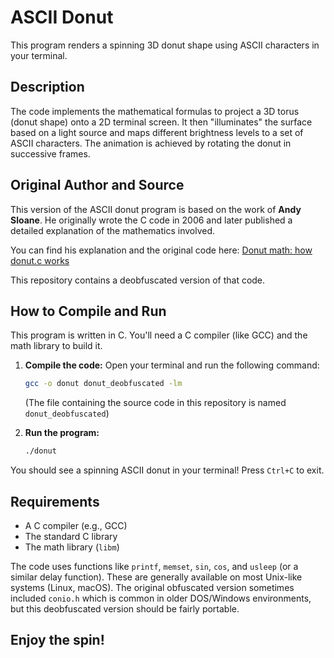 # ASCII Donut

This program renders a spinning 3D donut shape using ASCII characters in your terminal.

## Description

The code implements the mathematical formulas to project a 3D torus (donut shape) onto a 2D terminal screen. It then "illuminates" the surface based on a light source and maps different brightness levels to a set of ASCII characters. The animation is achieved by rotating the donut in successive frames.

## Original Author and Source

This version of the ASCII donut program is based on the work of **Andy Sloane**. He originally wrote the C code in 2006 and later published a detailed explanation of the mathematics involved.

You can find his explanation and the original code here:
[Donut math: how donut.c works](https://www.a1k0n.net/2011/07/20/donut-math.html)

This repository contains a deobfuscated version of that code.

## How to Compile and Run

This program is written in C. You'll need a C compiler (like GCC) and the math library to build it.

1.  **Compile the code:**
    Open your terminal and run the following command:
    ```bash
    gcc -o donut donut_deobfuscated -lm
    ```
    (The file containing the source code in this repository is named `donut_deobfuscated`)

2.  **Run the program:**
    ```bash
    ./donut
    ```

You should see a spinning ASCII donut in your terminal! Press `Ctrl+C` to exit.

## Requirements

*   A C compiler (e.g., GCC)
*   The standard C library
*   The math library (`libm`)

The code uses functions like `printf`, `memset`, `sin`, `cos`, and `usleep` (or a similar delay function). These are generally available on most Unix-like systems (Linux, macOS). The original obfuscated version sometimes included `conio.h` which is common in older DOS/Windows environments, but this deobfuscated version should be fairly portable.

## Enjoy the spin!

